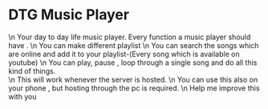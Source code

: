 # DTG Music Player
\n Your day to day life music player. Every function a music player should have .
\n You can make different playlist 
\n You can search the songs which are online and add it to your playlist-(Every song which is available on youtube)
\n You can play, pause , loop through a single song and do all this kind of things.   
\n This will work whenever the server is hosted.
\n You can use this also on your phone , but hosting through the pc is required.
\n Help me improve this with you
